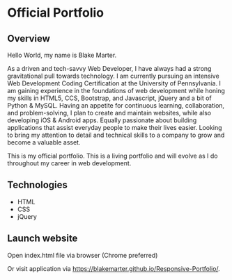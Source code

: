 # Official Portfolio

## __Overview__
Hello World, my name is Blake Marter.

As a driven and tech-savvy Web Developer, I have always had a strong gravitational pull towards technology. I am currently pursuing an intensive Web Development Coding Certification at the University of Pennsylvania. I am gaining experience in the foundations of web development while honing my skills in HTML5, CCS, Bootstrap, and Javascript, jQuery and a bit of Python & MySQL. Having an appetite for continuous learning, collaboration, and problem-solving, I plan to create and maintain websites, while also developing iOS & Android apps.  Equally passionate about building applications that assist everyday people to make their lives easier. Looking to bring my attention to detail and technical skills to a company to grow and become a valuable asset.

This is my official portfolio. This is a living portfolio and will evolve as I do throughout my career in web development. 

## __Technologies__
* HTML
* CSS
* jQuery


## __Launch website__

Open index.html file via browser (Chrome preferred)

Or visit application via https://blakemarter.github.io/Responsive-Portfolio/.